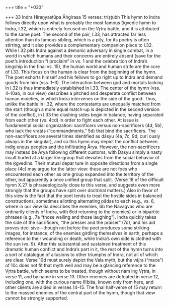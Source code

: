 +++
title = "+033"

+++
33
Indra
Hiraṇyastūpa Āṅgirasa
15 verses: triṣṭubh
This hymn to Indra follows directly upon what is probably the most famous R̥gvedic  hymn to Indra, I.32, which is entirely focused on the Vr̥tra battle, and it is attributed  to the same poet. The second of the pair, I.33, has attracted far less attention than  its famous sibling, which is a pity, for its poetry is often stirring, and it also provides  a complementary companion piece to I.32. While I.32 pits Indra against a demonic  adversary in single combat, in a world in which humans and their concerns are  entirely absent (save for the poet’s introduction “I proclaim” in vs. 1 and the celebra
tion of Indra’s kingship in the final vs. 15), the human world and human strife are  the core of I.33. This focus on the human is clear from the beginning of the hymn.  The poet exhorts himself and his fellows to go right up to Indra and demand goods  from him (vss. 1–3). The interaction between god and mortals lacking in I.32 is thus  immediately established in I.33.
The center of the hymn (vss. 4–10ab, in our view) describes a pitched and desperate  conflict between human moieties, in which Indra intervenes on the side of the good.  Thus, unlike the battle in I.32, where the contestants are unequally matched from the  start (though a more equal match-up is depicted in the second version of the conflict),  in I.33 the clashing sides begin in balance, having separated from each other (vs. 4cd)  in order to fight each other. At issue is fundamental social organization: sacrificers  versus non-sacrificers (4d, 5b), who lack the vratás (“commandments,” 5d) that bind  the sacrificers. The non-sacrificers are several times identified as dásyu (4a, 7c, 9d, curi ously always in the singular), and so this hymn may depict the conflict between indig
enous peoples and the infiltrating Ārya. However, the non-sacrificers may instead be  Ārya following different customs, with Dasyu simply a nasty insult hurled at a larger  kin-group that deviates from the social behavior of the R̥gvedins. Their mutual depar ture in opposite directions from a single place (4c) may argue for the latter view: these are not foes who encountered each other as one group expanded into the territory  of the other, but apparently a once unified group that split. (Verse 18 of the difficult  hymn X.27 is phraseologically close to this verse, and suggests even more strongly that  the groups have split over doctrinal matters.) Also in favor of this view is the fact that  the poet tends to treat the hostile sides in balanced constructions, sometimes allotting  alternating pādas to each (e.g., vs. 6, where in our view 6a describes the enemies, 6b the  Navagvas who are ordinarily clients of Indra, with 6cd returning to the enemies) or  in bipartite phrases (e.g., 7a “those wailing and those laughing”). Indra quickly takes  the side of the sacrificers, “the presser and the praiser” (7d), and his aid proves deci sive—though not before the poet produces some striking images, for instance, of the  enemies girdling themselves in earth, perhaps a reference to their wounding or death,  while Indra’s own side is clothed with the sun (vs. 9).
After this substantial and sustained treatment of this dramatic human conflict and  Indra’s part in it, the rest of the hymn turns into a sort of catalogue of allusions to  other triumphs of Indra, not all of which are clear. Verse 10d must surely depict the  Vala myth, but the vájra (“mace”) of 10c does not fit that myth well and may be a  glancing reference to the Vr̥tra battle, which seems to be treated, though without nam
ing Vr̥tra, in verse 11, and by name in verse 13. Other enemies are defeated in verse 12,  including one, with the curious name Ilībiśa, known only from here, and other clients  are aided in verses 14–15. The final half-verse of 15 may return to the massed enemies  of the central part of the hymn, though that view cannot be strongly supported.